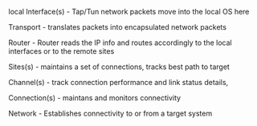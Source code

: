 

local Interface(s) - Tap/Tun network packets move into the local OS here

Transport - translates packets into encapsulated network packets

Router - Router reads the IP info and routes accordingly to the local interfaces or to the remote sites

Sites(s) - maintains a set of connections, tracks best path to target

Channel(s) - track connection performance and link status details, 

Connection(s) - maintans and monitors connectivity

Network - Establishes connectivity to or from a target system

